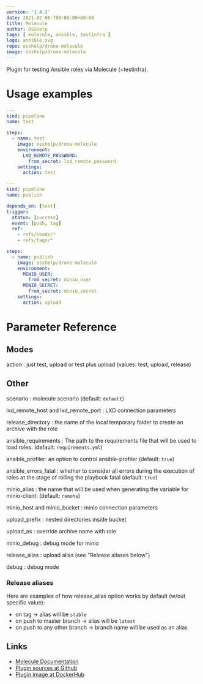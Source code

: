 ```yaml
---
version: '1.4.2'
date: 2021-02-06-T00:00:00+00:00
title: Molecule
author: OSSHelp
tags: [ molecule, ansible, testinfra ]
logo: ansible.svg
repo: osshelp/drone-molecule
image: osshelp/drone-molecule
---
```


Plugin for testing Ansible roles via Molecule (+testinfra).

# Usage examples

``` yaml
---
kind: pipeline
name: test

steps:
  - name: test
    image: osshelp/drone-molecule
    environment:
      LXD_REMOTE_PASSWORD:
        from_secret: lxd_remote_password
    settings:
      action: test

---
kind: pipeline
name: publish

depends_on: [test]
trigger:
  status: [success]
  event: [push, tag]
  ref:
    - refs/heads/*
    - refs/tags/*

steps:
  - name: publish
    image: osshelp/drone-molecule
    environment:
      MINIO_USER:
        from_secret: minio_user
      MINIO_SECRET:
        from_secret: minio_secret
    settings:
      action: upload
```

# Parameter Reference

## Modes

action
: just test, upload or test plus upload (values: test, upload, release)

## Other

scenario
: molecule scenario (default: `default`)

lxd_remote_host and lxd_remote_port
: LXD connection parameters

release_directory
: the name of the local temporary folder to create an archive with the role

ansible_requirements
: The path to the requirements file that will be used to load roles. (default: `requirements.yml`)

ansible_profiler: an option to control ansible-profiler (default: `true`)

ansible_errors_fatal
: whether to consider all errors during the execution of roles at the stage of rolling the playbook fatal (default: `true`)

minio_alias
: the name that will be used when generating the variable for minio-client. (default: `remote`)

minio_host and minio_bucket
: minio connection parameters

upload_prefix
: nested directories inside bucket

upload_as
: override archive name with role

minio_debug
: debug mode for minio

release_alias
: upload alias (see "Release aliases below")

debug
: debug mode

### Release aliases

Here are examples of how release_alias option works by default (w/out specific value):

* on tag -> alias will be `stable`
* on push to master branch -> alias will be `latest`
* on push to any other branch -> branch name will be used as an alias

## Links

* [Molecule Documentation](https://molecule.readthedocs.io/)
* [Plugin sources at Github](https://github.com/OSSHelp/drone-molecule)
* [Plugin image at DockerHub](https://hub.docker.com/r/osshelp/drone-molecule)
